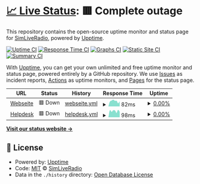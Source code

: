 # [📈 Live Status](https://SimLive-Radio.github.io/status-page): <!--live status--> **🟥 Complete outage**

This repository contains the open-source uptime monitor and status page for [SimLiveRadio](https://simliveradio.net/), powered by [Upptime](https://github.com/upptime/upptime).

[![Uptime CI](https://github.com/SimLive-Radio/status-page/workflows/Uptime%20CI/badge.svg)](https://github.com/SimLive-Radio/status-page/actions?query=workflow%3A%22Uptime+CI%22)
[![Response Time CI](https://github.com/SimLive-Radio/status-page/workflows/Response%20Time%20CI/badge.svg)](https://github.com/SimLive-Radio/status-page/actions?query=workflow%3A%22Response+Time+CI%22)
[![Graphs CI](https://github.com/SimLive-Radio/status-page/workflows/Graphs%20CI/badge.svg)](https://github.com/SimLive-Radio/status-page/actions?query=workflow%3A%22Graphs+CI%22)
[![Static Site CI](https://github.com/SimLive-Radio/status-page/workflows/Static%20Site%20CI/badge.svg)](https://github.com/SimLive-Radio/status-page/actions?query=workflow%3A%22Static+Site+CI%22)
[![Summary CI](https://github.com/SimLive-Radio/status-page/workflows/Summary%20CI/badge.svg)](https://github.com/SimLive-Radio/status-page/actions?query=workflow%3A%22Summary+CI%22)

With [Upptime](https://upptime.js.org), you can get your own unlimited and free uptime monitor and status page, powered entirely by a GitHub repository. We use [Issues](https://github.com/SimLive-Radio/status-page/issues) as incident reports, [Actions](https://github.com/SimLive-Radio/status-page/actions) as uptime monitors, and [Pages](https://SimLive-Radio.github.io/status-page) for the status page.

<!--start: status pages-->
<!-- This summary is generated by Upptime (https://github.com/upptime/upptime) -->
<!-- Do not edit this manually, your changes will be overwritten -->
<!-- prettier-ignore -->
| URL | Status | History | Response Time | Uptime |
| --- | ------ | ------- | ------------- | ------ |
| <img alt="" src="https://icons.duckduckgo.com/ip3/www.simliveradio.net.ico" height="13"> [Webseite](https://www.simliveradio.net) | 🟥 Down | [webseite.yml](https://github.com/SimLive-Radio/status-page/commits/HEAD/history/webseite.yml) | <details><summary><img alt="Response time graph" src="./graphs/webseite/response-time-week.png" height="20"> 82ms</summary><br><a href="https://SimLive-Radio.github.io/status-page/history/webseite"><img alt="Response time 122" src="https://img.shields.io/endpoint?url=https%3A%2F%2Fraw.githubusercontent.com%2FSimLive-Radio%2Fstatus-page%2FHEAD%2Fapi%2Fwebseite%2Fresponse-time.json"></a><br><a href="https://SimLive-Radio.github.io/status-page/history/webseite"><img alt="24-hour response time 66" src="https://img.shields.io/endpoint?url=https%3A%2F%2Fraw.githubusercontent.com%2FSimLive-Radio%2Fstatus-page%2FHEAD%2Fapi%2Fwebseite%2Fresponse-time-day.json"></a><br><a href="https://SimLive-Radio.github.io/status-page/history/webseite"><img alt="7-day response time 82" src="https://img.shields.io/endpoint?url=https%3A%2F%2Fraw.githubusercontent.com%2FSimLive-Radio%2Fstatus-page%2FHEAD%2Fapi%2Fwebseite%2Fresponse-time-week.json"></a><br><a href="https://SimLive-Radio.github.io/status-page/history/webseite"><img alt="30-day response time 88" src="https://img.shields.io/endpoint?url=https%3A%2F%2Fraw.githubusercontent.com%2FSimLive-Radio%2Fstatus-page%2FHEAD%2Fapi%2Fwebseite%2Fresponse-time-month.json"></a><br><a href="https://SimLive-Radio.github.io/status-page/history/webseite"><img alt="1-year response time 122" src="https://img.shields.io/endpoint?url=https%3A%2F%2Fraw.githubusercontent.com%2FSimLive-Radio%2Fstatus-page%2FHEAD%2Fapi%2Fwebseite%2Fresponse-time-year.json"></a></details> | <details><summary><a href="https://SimLive-Radio.github.io/status-page/history/webseite">0.00%</a></summary><a href="https://SimLive-Radio.github.io/status-page/history/webseite"><img alt="All-time uptime 0.00%" src="https://img.shields.io/endpoint?url=https%3A%2F%2Fraw.githubusercontent.com%2FSimLive-Radio%2Fstatus-page%2FHEAD%2Fapi%2Fwebseite%2Fuptime.json"></a><br><a href="https://SimLive-Radio.github.io/status-page/history/webseite"><img alt="24-hour uptime 0.00%" src="https://img.shields.io/endpoint?url=https%3A%2F%2Fraw.githubusercontent.com%2FSimLive-Radio%2Fstatus-page%2FHEAD%2Fapi%2Fwebseite%2Fuptime-day.json"></a><br><a href="https://SimLive-Radio.github.io/status-page/history/webseite"><img alt="7-day uptime 0.00%" src="https://img.shields.io/endpoint?url=https%3A%2F%2Fraw.githubusercontent.com%2FSimLive-Radio%2Fstatus-page%2FHEAD%2Fapi%2Fwebseite%2Fuptime-week.json"></a><br><a href="https://SimLive-Radio.github.io/status-page/history/webseite"><img alt="30-day uptime 1.38%" src="https://img.shields.io/endpoint?url=https%3A%2F%2Fraw.githubusercontent.com%2FSimLive-Radio%2Fstatus-page%2FHEAD%2Fapi%2Fwebseite%2Fuptime-month.json"></a><br><a href="https://SimLive-Radio.github.io/status-page/history/webseite"><img alt="1-year uptime 0.00%" src="https://img.shields.io/endpoint?url=https%3A%2F%2Fraw.githubusercontent.com%2FSimLive-Radio%2Fstatus-page%2FHEAD%2Fapi%2Fwebseite%2Fuptime-year.json"></a></details>
| <img alt="" src="https://icons.duckduckgo.com/ip3/help.simliveradio.net.ico" height="13"> [Helpdesk](https://help.simliveradio.net) | 🟥 Down | [helpdesk.yml](https://github.com/SimLive-Radio/status-page/commits/HEAD/history/helpdesk.yml) | <details><summary><img alt="Response time graph" src="./graphs/helpdesk/response-time-week.png" height="20"> 98ms</summary><br><a href="https://SimLive-Radio.github.io/status-page/history/helpdesk"><img alt="Response time 84" src="https://img.shields.io/endpoint?url=https%3A%2F%2Fraw.githubusercontent.com%2FSimLive-Radio%2Fstatus-page%2FHEAD%2Fapi%2Fhelpdesk%2Fresponse-time.json"></a><br><a href="https://SimLive-Radio.github.io/status-page/history/helpdesk"><img alt="24-hour response time 108" src="https://img.shields.io/endpoint?url=https%3A%2F%2Fraw.githubusercontent.com%2FSimLive-Radio%2Fstatus-page%2FHEAD%2Fapi%2Fhelpdesk%2Fresponse-time-day.json"></a><br><a href="https://SimLive-Radio.github.io/status-page/history/helpdesk"><img alt="7-day response time 98" src="https://img.shields.io/endpoint?url=https%3A%2F%2Fraw.githubusercontent.com%2FSimLive-Radio%2Fstatus-page%2FHEAD%2Fapi%2Fhelpdesk%2Fresponse-time-week.json"></a><br><a href="https://SimLive-Radio.github.io/status-page/history/helpdesk"><img alt="30-day response time 86" src="https://img.shields.io/endpoint?url=https%3A%2F%2Fraw.githubusercontent.com%2FSimLive-Radio%2Fstatus-page%2FHEAD%2Fapi%2Fhelpdesk%2Fresponse-time-month.json"></a><br><a href="https://SimLive-Radio.github.io/status-page/history/helpdesk"><img alt="1-year response time 84" src="https://img.shields.io/endpoint?url=https%3A%2F%2Fraw.githubusercontent.com%2FSimLive-Radio%2Fstatus-page%2FHEAD%2Fapi%2Fhelpdesk%2Fresponse-time-year.json"></a></details> | <details><summary><a href="https://SimLive-Radio.github.io/status-page/history/helpdesk">0.00%</a></summary><a href="https://SimLive-Radio.github.io/status-page/history/helpdesk"><img alt="All-time uptime 0.00%" src="https://img.shields.io/endpoint?url=https%3A%2F%2Fraw.githubusercontent.com%2FSimLive-Radio%2Fstatus-page%2FHEAD%2Fapi%2Fhelpdesk%2Fuptime.json"></a><br><a href="https://SimLive-Radio.github.io/status-page/history/helpdesk"><img alt="24-hour uptime 0.00%" src="https://img.shields.io/endpoint?url=https%3A%2F%2Fraw.githubusercontent.com%2FSimLive-Radio%2Fstatus-page%2FHEAD%2Fapi%2Fhelpdesk%2Fuptime-day.json"></a><br><a href="https://SimLive-Radio.github.io/status-page/history/helpdesk"><img alt="7-day uptime 0.00%" src="https://img.shields.io/endpoint?url=https%3A%2F%2Fraw.githubusercontent.com%2FSimLive-Radio%2Fstatus-page%2FHEAD%2Fapi%2Fhelpdesk%2Fuptime-week.json"></a><br><a href="https://SimLive-Radio.github.io/status-page/history/helpdesk"><img alt="30-day uptime 1.38%" src="https://img.shields.io/endpoint?url=https%3A%2F%2Fraw.githubusercontent.com%2FSimLive-Radio%2Fstatus-page%2FHEAD%2Fapi%2Fhelpdesk%2Fuptime-month.json"></a><br><a href="https://SimLive-Radio.github.io/status-page/history/helpdesk"><img alt="1-year uptime 0.00%" src="https://img.shields.io/endpoint?url=https%3A%2F%2Fraw.githubusercontent.com%2FSimLive-Radio%2Fstatus-page%2FHEAD%2Fapi%2Fhelpdesk%2Fuptime-year.json"></a></details>

<!--end: status pages-->

[**Visit our status website →**](https://SimLive-Radio.github.io/status-page)

## 📄 License

- Powered by: [Upptime](https://github.com/upptime/upptime)
- Code: [MIT](./LICENSE) © [SimLiveRadio](https://simliveradio.net/)
- Data in the `./history` directory: [Open Database License](https://opendatacommons.org/licenses/odbl/1-0/)
